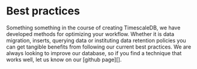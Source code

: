# Best practices

Something something in the course of creating TimescaleDB, we have developed methods for optimizing your workflow.  Whether it is data migration, inserts, querying data or instituting data retention policies you can get tangible benefits from following our current best practices.  We are always looking to improve our database, so if you find a technique that works well, let us know on our [github page][].

